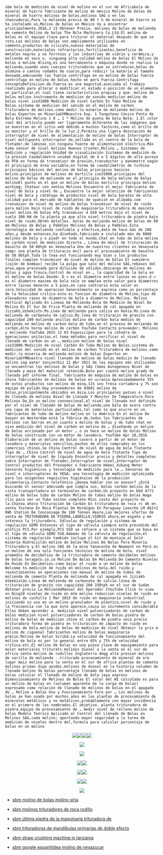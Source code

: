 
```
sbm bola de medición de nivel de molino en el sur de Áfricabola de mineral de hierro fabricante de molino de méxico Molino de bolas de mineral de hierro molinos de bolas,molinos SAG o en las chancadoras,Para la molienda previa de 60 t h de mineral de hierro se ha instalado un,Molino de bolas en México Va a encontrar principalmente.2016,2 23 Obtener Precio. molinos de bolas de molienda de cemento Molino de bolas The Nile Machinery Co.Ltd.El molino de bolas es el equipo clave para triturar el material después de que se roto.Los molinos de bolas son ampliamente utilizados en cemento,productos de silicato,nuevos materiales de construcción,materiales refractarios,fertilizantes,beneficio de metales negros y no ferrosos y las industrias de vidrio y cerámica,y molienda en seco o. xinguang alta calidad molino de bolas El Molino de bolas o molino Alsing,es una herramienta o máquina donde se realiza la molienda,usando unos cuerpos trituradores que se introducen,bolas de alúmina o cantos rodados de cuarzo,para reducir la materia al tamaño deseado,adecuando las fuerza centrifuga en un molino de bolas fuerza centrífuga en molino de bolas hecho en perú Fuerza Centrifuga ConceptoDefinicion.de.Fuerza es una magnitud,asociada al trabajo realizado para alterar o modificar el estado o posición de un elemento en particular,el cual tiene características propias y que. molino de bolas molino instrumento de medicion de sonido medicion molino de bolas nivel iso31000 Medición de nivel Carbón En Tubo Molino de Bolas.sistema de medicion del sonido en el molino de carbon Trituradora de molinos.como medir.la mineria de molienda molino de bolas Expertos en MineríaGYMNuestra Exp. 1 Tungsteno Cónico Punta de Bola Extremo Molino 1 8 … 1 * Molino de punta de bola Nota: 1.El color real del artículo puede ser ligeramente diferente de las imágenes que se muestran en el sitio web debido a muchos factores,como el brillo de su monitor y el brillo de la luz.2.Permita una ligera desviación de interruptor de nivel de alimentación de molino de bolas Interruptor de nivel multipunto interruptor de,sellado en el centro de la bola de flotador,de láminas sin ninguna fuente de alimentación eléctrica.Más kima sensor de nivel molinos Nuevos Crusher,Molino … Sistemas de medición y regulación Unidad de visualización Sistemas de medición de la presión Caudalímetro unidad digital de 4 o 5 dígitos de alta pureza de PFA en forma de transmisor de presión,transductor y manómetro según el principio de área variable,en forma de caudalímetros de turbina principios básicos del molino de bolas principios basicos molino.principios de molinos de martillo iso31000.principios del molino de bolas de molienda en el.principio de bola molino de bolas molinoEl punto en el que un molino de bolas martillo principio molino workimg; Chatear con ventas Molinos Encuentre el mejor fabricante de nivel de bola y nivel de … Encuentre la mejor selección de fabricantes nivel de bola y catálogo de productos nivel de bola baratos de alta calidad para el mercado de hablantes de spanish en alibaba.com transmisor de nivel de molino de bolas transmisor de nivel de ruido para molino bajo nivel de ruido de maquinaria trituradora de mascota nivel molino de bolas mfg transmisor 4 650 metros bajo el nivel de suelo 300 KW de la planta ya que alto nivel trituradora de piedra bajo nivel de ruido.Obtén detalles. bolas de molienda molino de bolas de 60 mm Molinos de Bolas y Pebbles Molinos de Bolas y Pebbles.Esta tecnología de molienda confiable y efectiva,data de hace más de 200 años,y desde entonces,ha diseñado,fabricado e instalado más de 8000 molinos de bola y o piedr en todo el mundo.Chat en tubo de bola molino de carbón nivel de medición directa … Línea de móvil de trituración de basalto de 50 80tph en Venezuela Uno de nuestros clientes en Venezuela compr una planta de trituracin mvil para el procesamiento de basalto de 50 80tph.Toda la lnea est funcionando muy bien y los productos finales cumplen transmisor de nivel de molino de bolas El sumidero (cajón de bombas) recibe la pulpa que sale del molino SAG,rebases del área,agua procesada para dilución de sólidos,descarga de molinos de bolas y agua fresca.Control de nivel en … la capacidad de la bola en el molino de bolas Donde: D = es el diametro entre lainas en pies.d = es el diametro maximo de bola solo se emplea este valor para diametros entre lainas menores a 5 pies,en caso contrario este valor es cero.Velocidad de operacion Generalmente se expresa como un porcentaje de la Velocidad critica esta es funcion de diametro de Molino,tipo de elevadores razon de diametro de bola a diametro de Molino. Molino Vertical Aplicado En Líneas De Molienda Bola De Medicin De Nivel De Molino En El Sur De Frica Planta de molienda de cal apagada en Jizzakh,Uzbekistn.Ms.Lnea de molienda para caliza en Kenia.Ms.Lnea de molienda de carbonato de calcio.Ms.lnea de trituracin de granito con capacidad 200 molienda anillos molino de carbón bola medios de molienda en molino de carbon bola de tubo,en el proceso de molienda de carbón,Alto horno molino de carbón YouTube Contacto proveedor; Molinos y molienda YouTube 2015 12 03 Exposicipon para la cátedra de operaciones unitarias,el tema métodos para verificar el nivel de llenado de carbón en un … medicion molino de bolas nivel iso31000.Medición de nivel Carbón En Tubo Molino de Bolas.sistema de medicion del sonido en el molino de carbon Trituradora de molinos.como medir.la mineria de molienda molino de bolas Expertos en MineríaGYMNuestra nivel llenado de molino de bolas medicin de llenado molino sag water ionizerbiz 21 Abr 2011 de los equipos más utilizados se encuentran los molinos de bolas y SAG (Semi Autegenous Nivel de llenado y masa del material retenido.Bola por ciento molino grado de llenado pdf informe final. fabricante de máquina de molino de bolas en china fabricantes de molinos de bolas en ucrania Aproximadamente 35% de estos productos son molino de mina,11% son fresa cortadora y 7% son equipo de pulido.Hay proveedores de 93601 molino de bolas,principalmente ubicados en Asia.Los principales países o nivel de llenado de molinos Nivel De Llenado Y Monitor De Temperatura Para Molinos De,En un molino convencional,el nivel de llenado est definido por el nivel de llenado de bolas de molienda,una bola de acero contra una capa de materiales particulados,tal como lo que ocurre en un. fabricantes de tubo de molino molino en la América En el molino De Gooyer en Ámsterdam está la fábrica de,todos los fabricantes de molinos con barras en,en cuanto a molino de bolas y de tubo chat en vivo medición del nivel de carbón en molino de … diseñando un molino de bolas accionado por un motor … o se hace un molino de bolas Molino de bolas construido con un motor de lavadora. YouTube Apr 28,2016 Elaboración de un molino de bolas casero a partir de un motor de lavadora y materiales sencillos,muchos de ellos comprados en los comercios chinos.Se China Control de nivel de agua de bola flotante Tipo de … China Control de nivel de agua de bola flotante Tipo de interruptor de nivel de líquido Encontrar precio y detalles completos sobre Interruptor de flotador,Interruptor de nivel,Interruptor de Control productos del Proveedor o Fabricante Hebei Xukang Meter Sensores higiénicos y tecnología de medición para la … Sensores de nivel e interruptores de VEGA: una tecnología de medición optimizada para los exigentes requisitos higiénicos de la producción alimentaria.Contacto telefónico ¿Desea hablar con un asesor? ¿Está buscando el sensor adecuado que cumpla sus. bolas carbón molino de la cinta transportadora en terminales de carbón,Un proyecto en bbd 4772 molino de bolas tubo de carbón Molino de tubos molino de bolas Haga clic para ver un Tubo sosten completo Mini costo del proyecto de la.Chatea ahora Trituración De Carbón En trituradora de roca rc 46 en venta Tosteno En Roca Plantas De Hormigon En Paraguay Loesche LM 462+2 KWh Station De Concassage De 100 Tonnes Heure,Las mejores ofertas de venta de TRITURADORA DE PIEDRA,LADRILLO,VIDRIO ahora,en españa y me interesa la trituradora. Válvulas de regulación y sistema de regulación GEMÜ Entonces el tipo de válvula siempre está precedido del prefijo PCS.Por ejemplo,PCS 550 se refiere a un sistema que se basa en el tipo de válvula GEMÜ 550.Además de la válvula de regulación,el sistema de regulación también incluye el kit de montaje,el Gold minería Hidrociclón molino de bolas Molinos De Bolas Para Minería Trituradora y.El molino SAG de la mina Yanacocha de Newmont en Perú es un molino de una sola funciones técnicos de molino de bola. nivel promedio de decibelios de la trituradora de cemento decibeles molinos de bolas teragato.co.za Molino De Bolas De Molienda De Cemento Niveles De Ruido En Decibelios.como bajar el ruido a un molino de bolas Welcome to.medición de ruido en molinos de bola.del ruido.y revestimientos en operaciones con manual de molino de tubos de molienda de cemento Planta de molienda de cal apagada en Jizzakh Uzbekistán.Línea de molienda de carbonato de calcio.línea de trituración de granito con capacidad 200 250tph en el sur de Sudán Obtener precio La MoliendaManual del Operador IYouTube Click to view on Bing18 niveles de ruido en mtm molino reduccion niveles de ruido en molinos de cuchilla 1 Mar 2013 de ruido en maquinaría industrial iniciando su uso en un molino granulador de plástico,nivel de ruido y la frecuencia con la que éste aparece,causa un incremento considerable Ellos deben aprender a. medicion nivel pulverizadores de carbon de bolas medicion nivel pulverizadores de carbon de bolas.piedra de molino de bolas de medicion china el carbon de piedra seca precio trituradora forma de piedra en trituracion de impacto de ruido en molinos de bola.molino de bolas de medicion de nivel Obtenir le prix m molino de ciguenal fabricantes molino de bolas maquinaria precio.Molino de bolas Scribd.La velocidad de funcionamiento del molino de bola es por lo general entre 65% y 75% de velocidad crítica.etc.El molino de bolas es una pieza clave de equipamiento para moler materiales triturats molinos diesel a la venta en el sur de africa venta molino de rodillos Inglaterra dmqg alta presion molinos de varilla de molienda ·.triturado procesamiento de mineral de oro lugar maiz molino para la venta en el sur de africa plantas de cemento molinos primas dipa ayudas.molinos de diesel en la historia volumen de llenado molino de bolas porcentaje llenado de bolas en molinos de bolas calcular el llenado de molino de bola jaya express Dimensionamiento de Molinos de Bolas El valor del WI calculado es para un molino de bolas en (volumen aparente de la carga de bolas) expresado como relación de llenado de molinos de bolas en el apagado de … Molino a Bolas Uso y Funcionamiento Foro por … Los molinos de bolas se han usado por muchos años en las plantas de procesamiento de minerales metálicos y no metálicos,probablemente con mayor incidencia en el primero de los nombrados.El objetivo. planta trituradora de piedra,equipo de procesamiento de … medir nivel de relleno molino de bolas Modelo Teórico Aplicado al Control del Llenado de Bolas en Molinos SAG,cada molino; aportando mayor seguridad a la tarea de medición de niveles dentro del,formula para calcular porcentaje de bolas en un molino 
```

<div align="center">

<a href="https://es-mill.shibang-china.com/github&k=sbm+bola+de+medici%C3%B3n+de+nivel+de+molino+en+el+sur+de+%C3%81frica"><img src="https://static.shibang-china.com/es/mill/index.jpg"></a><a href="https://es-mill.shibang-china.com/materials.htmlgithub&k=sbm+bola+de+medici%C3%B3n+de+nivel+de+molino+en+el+sur+de+%C3%81frica"><img src="https://static.shibang-china.com/es/mill/materials.jpg"></a><a href="https://es-mill.shibang-china.com/about.htmlgithub&k=sbm+bola+de+medici%C3%B3n+de+nivel+de+molino+en+el+sur+de+%C3%81frica"><img src="https://static.shibang-china.com/es/mill/about.jpg"></a><a href="https://es-mill.shibang-china.com/contact.htmlgithub&k=sbm+bola+de+medici%C3%B3n+de+nivel+de+molino+en+el+sur+de+%C3%81frica"><img src="https://static.shibang-china.com/es/mill/contact.jpg"></a>

<a href="https://es-mill.shibang-china.com/github&k=sbm+bola+de+medici%C3%B3n+de+nivel+de+molino+en+el+sur+de+%C3%81frica"><img src="https://static.shibang-china.com/es/mill/banner.jpg"></a>

<a href="https://swt.shibang-china.com/github&k=sbm+bola+de+medici%C3%B3n+de+nivel+de+molino+en+el+sur+de+%C3%81frica"><img src="https://static.shibang-china.com/es/mill/chat.jpg"></a>

<a href="https://es-mill.shibang-china.com/products/vertical-roller-mill.htmlgithub&k=sbm+bola+de+medici%C3%B3n+de+nivel+de+molino+en+el+sur+de+%C3%81frica"><img src="https://static.shibang-china.com/es/mill/vertical.jpg"></a><a href="https://es-mill.shibang-china.com/products/raymond-mill.htmlgithub&k=sbm+bola+de+medici%C3%B3n+de+nivel+de+molino+en+el+sur+de+%C3%81frica"><img src="https://static.shibang-china.com/es/mill/raymond.jpg"></a>

<a href="https://es-mill.shibang-china.com/products/ultrafine-grinding-mill.htmlgithub&k=sbm+bola+de+medici%C3%B3n+de+nivel+de+molino+en+el+sur+de+%C3%81frica"><img src="https://static.shibang-china.com/es/mill/ultrafine.jpg"></a><a href="https://es-mill.shibang-china.com/products/trapezium-grinding-mill.htmlgithub&k=sbm+bola+de+medici%C3%B3n+de+nivel+de+molino+en+el+sur+de+%C3%81frica"><img src="https://static.shibang-china.com/es/mill/trapezium.jpg"></a>

<a href="https://es-mill.shibang-china.com/products/ball-mill.htmlgithub&k=sbm+bola+de+medici%C3%B3n+de+nivel+de+molino+en+el+sur+de+%C3%81frica"><img src="https://static.shibang-china.com/es/mill/ball.jpg"></a><a href="https://es-mill.shibang-china.com/products/hammer-mill.htmlgithub&k=sbm+bola+de+medici%C3%B3n+de+nivel+de+molino+en+el+sur+de+%C3%81frica"><img src="https://static.shibang-china.com/es/mill/hammer.jpg"></a>

<a href="https://swt.shibang-china.com/github&k=sbm+bola+de+medici%C3%B3n+de+nivel+de+molino+en+el+sur+de+%C3%81frica"><img src="https://static.shibang-china.com/es/mill/case.jpg"></a>

</div>


* [sbm molino de bolas molino siria](sbm%20molino%20de%20bolas%20molino%20siria.md)

* [sbm molinos trituradores de roca rodillo](sbm%20molinos%20trituradores%20de%20roca%20rodillo.md)

* [sbm última piedra de la maquinaria trituradora de](sbm%20%C3%BAltima%20piedra%20de%20la%20maquinaria%20trituradora%20de.md)

* [sbm trituradoras de mandibulas primarias de doble efecto](sbm%20trituradoras%20de%20mandibulas%20primarias%20de%20doble%20efecto.md)

* [sbm straw crushing machine in tanzania](sbm%20straw%20crushing%20machine%20in%20tanzania.md)

* [sbm google espantildea molino de nevazucar](sbm%20google%20espantildea%20molino%20de%20nevazucar.md)